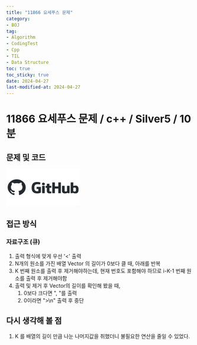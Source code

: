 ```yaml
---
title: "11866 요세푸스 문제"
category:
- BOJ
tag:
- Algorithm
- CodingTest
- Cpp
- TIL
- Data Structure
toc: true
toc_sticky: true
date: 2024-04-27
last-modified-at: 2024-04-27
---
```


# 11866 요세푸스 문제 / c++ / Silver5 / 10분

## 문제 및 코드   
[<img src="https://github.com/Sho1007/sho1007.github.io/blob/main/assets/images/github-logo-vector.png?raw=true" width="200" height="100"/>](https://github.com/Sho1007/Algorithm/tree/main/%EB%B0%B1%EC%A4%80/Silver/11866.%E2%80%85%EC%9A%94%EC%84%B8%ED%91%B8%EC%8A%A4%E2%80%85%EB%AC%B8%EC%A0%9C%E2%80%850)

## 접근 방식
### 자료구조 (큐)
1. 출력 형식에 맞게 우선 '<' 출력
2. N개의 원소를 가진 배열 Vector 의 길이가 0보다 클 때, 아래를 반복
3. K 번째 원소를 출력 후 제거해야하는데, 현재 번호도 포함해야 하므로 i-K-1 번째 원소를 출력 후 제거해야함
4. 출력 및 제거 후 Vector의 길이를 확인해 봤을 때,
    1. 0보다 크다면 ", "를 출력
    2. 0이라면 ">\n" 출력 후 중단





## 다시 생각해 볼 점
1. K 를 배열의 길이 만큼 나눈 나머지값을 취했더니 불필요한 연산을 줄일 수 있었다.